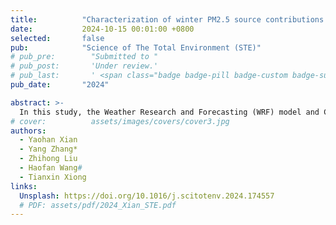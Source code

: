```yaml
---
title:          "Characterization of winter PM2.5 source contributions and impacts of meteorological conditions and anthropogenic emission changes in the Sichuan Basin, 2002–2020"
date:           2024-10-15 00:01:00 +0800
selected:       false
pub:            "Science of The Total Environment (STE)"
# pub_pre:        "Submitted to "
# pub_post:       'Under review.'
# pub_last:       ' <span class="badge badge-pill badge-custom badge-success">Spotlight</span>'
pub_date:       "2024"

abstract: >-
  In this study, the Weather Research and Forecasting (WRF) model and Community Multiscale Air Quality–Integrated Source Apportionment Method (CMAQ–ISAM) were utilized, which were integrated with the Multiresolution Emission Inventory for China (MEIC) emission inventory, to simulate winter PM<sub>2.5</sub> concentrations, regional transport, and changes in emission source contributions in the Sichuan basin (SCB) from 2002 to 2020, considering variations in meteorological conditions and anthropogenic emissions. The results indicated a gradual decrease in the basin's winter average PM<sub>2.5</sub> concentration from 300 μg/m3 to 120 μg/m3, with the most significant decrease occurring after 2014, reflecting the actual impact of China's air pollution control measures. Spatially, the main pollution area shifted from Chongqing to Chengdu and the western basin. The sources of PM<sub>2.5</sub> at the eastern and western margins of the basin have remained stable and have been dominated by local emissions for many years, while the sources of PM<sub>2.5</sub> in the central part of the basin have evolved from a multiregional co-influenced source during the early period to a high proportion of local emissions; except for boundary condition sources, residential sources were the main PM<sub>2.5</sub> sources in the basin (approximately 29.70 %), followed by industrial sources (approximately 14.11 %). Industrial sources exhibited higher contributions in Chengdu and Chongqing and gradually stabilized with residential sources over the years, while residential sources dominated in the eastern and western parts of the basin and exhibited a declining trend. Meteorological conditions exacerbated pollution in the whole basin from 2008 to 2014, especially in the west (21–40 μg/m3). The eastern basin and Chongqing exhibited more years with alleviated meteorological pollution, including a 40+ μg/m3 decrease in Chongqing from 2002 to 2005. Reduced anthropogenic emissions alleviated annual pollution levels, with a greater reduction (> −20 μg/m3) after 2011 due to pollution control measures.
# cover:          assets/images/covers/cover3.jpg
authors:
  - Yaohan Xian
  - Yang Zhang*
  - Zhihong Liu
  - Haofan Wang#
  - Tianxin Xiong
links:
  Unsplash: https://doi.org/10.1016/j.scitotenv.2024.174557
  # PDF: assets/pdf/2024_Xian_STE.pdf
---
```

